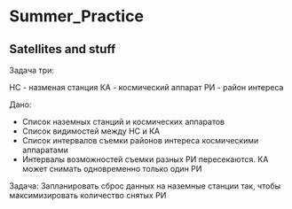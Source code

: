 # Summer_Practice
Satellites and stuff
--
Задача три:

НС - назменая станция
КА - космический аппарат
РИ - район интереса

Дано:
* Список наземных станций и космических аппаратов
* Список видимостей между НС и КА
* Список интервалов съемки районов интереса космическими аппаратами
* Интервалы возможностей съемки разных РИ пересекаются. КА может снимать одновременно только один РИ

Задача:
Запланировать сброс данных на наземные станции так, чтобы максимизировать количество снятых РИ
